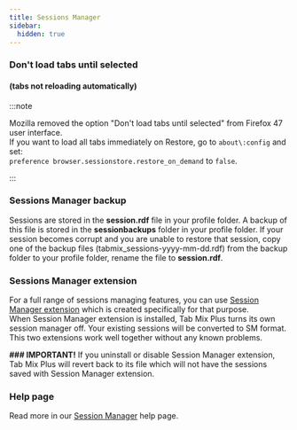 ```yaml
---
title: Sessions Manager
sidebar:
  hidden: true
---
```


### Don't load tabs until selected

#### (tabs not reloading automatically)

:::note

Mozilla removed the option "Don't load tabs until selected" from Firefox 47 user interface.<br /> If
you want to load all tabs immediately on Restore, go to `about\:config` and set:<br />
`preference browser.sessionstore.restore_on_demand` to `false`.

:::

### Sessions Manager backup

Sessions are stored in the **session.rdf** file in your profile folder. A backup of this file is
stored in the **sessionbackups** folder in your profile folder. If your session becomes corrupt and
you are unable to restore that session, copy one of the backup files
(tabmix_sessions-yyyy-mm-dd.rdf) from the backup folder to your profile folder, rename the file to
<b>session.rdf</b>.

### Sessions Manager extension

For a full range of sessions managing features, you can use
[Session Manager extension](https://addons.mozilla.org/en-US/firefox/addon/session-manager/) which
is created specifically for that purpose.<br /> When Session Manager extension is installed, Tab Mix
Plus turns its own session manager off. Your existing sessions will be converted to SM format. This
two extensions work well together without any known problems.<br />

**### IMPORTANT!** If you uninstall or disable Session Manager extension, Tab Mix Plus will revert
back to its file which will not have the sessions saved with Session Manager extension.

### Help page

Read more in our [Session Manager](../../help/session-startexit) help page.
